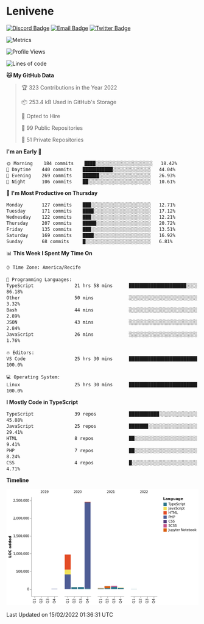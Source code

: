 # Lenivene

[![Discord Badge](https://img.shields.io/badge/-Lenivene%230715-black?style=flat-square&logo=Discord&logoColor=white)](http://discord.com/)
[![Email Badge](https://img.shields.io/badge/-lenivene@msn.com-black?style=flat-square&logo=Gmail&logoColor=white&link=mailto:lenivene@msn.com)](mailto:lenivene@msn.com)
[![Twitter Badge](https://img.shields.io/badge/-@enevinel-black?style=flat-square&logo=twitter&logoColor=white&link=https://twitter.com/enevinel)](https://twitter.com/enevinel)

<!-- https://github-readme-stats.vercel.app/api?username=lenivene&show_icons=true -->

<img src="https://metrics.lecoq.io/lenivene?template=classic&config.timezone=America%2FRecife" alt="Metrics" />

<!--START_SECTION:waka-->
![Profile Views](http://img.shields.io/badge/Profile%20Views-16-blue)

![Lines of code](https://img.shields.io/badge/From%20Hello%20World%20I%27ve%20Written-4%20Million%20lines%20of%20code-blue)

**🐱 My GitHub Data** 

> 🏆 323 Contributions in the Year 2022
 > 
> 📦 253.4 kB Used in GitHub's Storage 
 > 
> 💼 Opted to Hire
 > 
> 📜 99 Public Repositories 
 > 
> 🔑 51 Private Repositories  
 > 
**I'm an Early 🐤** 

```text
🌞 Morning    184 commits    ████░░░░░░░░░░░░░░░░░░░░░   18.42% 
🌆 Daytime    440 commits    ███████████░░░░░░░░░░░░░░   44.04% 
🌃 Evening    269 commits    ██████░░░░░░░░░░░░░░░░░░░   26.93% 
🌙 Night      106 commits    ██░░░░░░░░░░░░░░░░░░░░░░░   10.61%

```
📅 **I'm Most Productive on Thursday** 

```text
Monday       127 commits    ███░░░░░░░░░░░░░░░░░░░░░░   12.71% 
Tuesday      171 commits    ████░░░░░░░░░░░░░░░░░░░░░   17.12% 
Wednesday    122 commits    ███░░░░░░░░░░░░░░░░░░░░░░   12.21% 
Thursday     207 commits    █████░░░░░░░░░░░░░░░░░░░░   20.72% 
Friday       135 commits    ███░░░░░░░░░░░░░░░░░░░░░░   13.51% 
Saturday     169 commits    ████░░░░░░░░░░░░░░░░░░░░░   16.92% 
Sunday       68 commits     █░░░░░░░░░░░░░░░░░░░░░░░░   6.81%

```


📊 **This Week I Spent My Time On** 

```text
⌚︎ Time Zone: America/Recife

💬 Programming Languages: 
TypeScript               21 hrs 58 mins      █████████████████████░░░░   86.18% 
Other                    50 mins             ░░░░░░░░░░░░░░░░░░░░░░░░░   3.32% 
Bash                     44 mins             ░░░░░░░░░░░░░░░░░░░░░░░░░   2.89% 
JSON                     43 mins             ░░░░░░░░░░░░░░░░░░░░░░░░░   2.84% 
JavaScript               26 mins             ░░░░░░░░░░░░░░░░░░░░░░░░░   1.76%

🔥 Editors: 
VS Code                  25 hrs 30 mins      █████████████████████████   100.0%

💻 Operating System: 
Linux                    25 hrs 30 mins      █████████████████████████   100.0%

```

**I Mostly Code in TypeScript** 

```text
TypeScript               39 repos            ███████████░░░░░░░░░░░░░░   45.88% 
JavaScript               25 repos            ███████░░░░░░░░░░░░░░░░░░   29.41% 
HTML                     8 repos             ██░░░░░░░░░░░░░░░░░░░░░░░   9.41% 
PHP                      7 repos             ██░░░░░░░░░░░░░░░░░░░░░░░   8.24% 
CSS                      4 repos             █░░░░░░░░░░░░░░░░░░░░░░░░   4.71%

```


**Timeline**

![Chart not found](https://raw.githubusercontent.com/lenivene/lenivene/master/charts/bar_graph.png) 


 Last Updated on 15/02/2022 01:36:31 UTC
<!--END_SECTION:waka-->